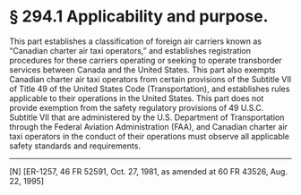 # § 294.1   Applicability and purpose.

This part establishes a classification of foreign air carriers known as “Canadian charter air taxi operators,” and establishes registration procedures for these carriers operating or seeking to operate transborder services between Canada and the United States. This part also exempts Canadian charter air taxi operators from certain provisions of the Subtitle VII of Title 49 of the United States Code (Transportation), and establishes rules applicable to their operations in the United States. This part does not provide exemption from the safety regulatory provisions of 49 U.S.C. Subtitle VII that are administered by the U.S. Department of Transportation through the Federal Aviation Administration (FAA), and Canadian charter air taxi operators in the conduct of their operations must observe all applicable safety standards and requirements.



---

[N] [ER-1257, 46 FR 52591, Oct. 27, 1981, as amended at 60 FR 43526, Aug. 22, 1995]




